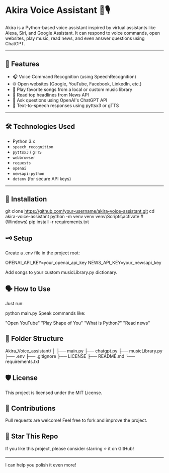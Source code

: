 # Akira Voice Assistant 🧠🎙️

Akira is a Python-based voice assistant inspired by virtual assistants like Alexa, Siri, and Google Assistant. It can respond to voice commands, open websites, play music, read news, and even answer questions using ChatGPT.

---

## 🚀 Features

- 🎧 Voice Command Recognition (using SpeechRecognition)
- 🌐 Open websites (Google, YouTube, Facebook, LinkedIn, etc.)
- 🎵 Play favorite songs from a local or custom music library
- 📰 Read top headlines from News API
- 💬 Ask questions using OpenAI's ChatGPT API
- 📄 Text-to-speech responses using pyttsx3 or gTTS

---

## 🛠️ Technologies Used

- Python 3.x
- `speech_recognition`
- `pyttsx3` / `gTTS`
- `webbrowser`
- `requests`
- `openai`
- `newsapi-python`
- `dotenv` (for secure API keys)

---

## 🔧 Installation


git clone https://github.com/your-username/akira-voice-assistant.git
cd akira-voice-assistant
python -m venv venv
venv\Scripts\activate    # (Windows)
pip install -r requirements.txt




## 🗝️ Setup

Create a .env file in the project root:


OPENAI_API_KEY=your_openai_api_key
NEWS_API_KEY=your_newsapi_key


Add songs to your custom musicLibrary.py dictionary.

## 🗣️ How to Use

Just run:

python main.py
Speak commands like:

"Open YouTube"
"Play Shape of You"
"What is Python?"
"Read news"


## 📂 Folder Structure

Akira_Voice_assistant/
│
├── main.py
├── chatgpt.py
├── musicLibrary.py
├── .env
├── .gitignore
├── LICENSE
├── README.md
└── requirements.txt



## 🛡 License
This project is licensed under the MIT License.

## 🤝 Contributions
Pull requests are welcome! Feel free to fork and improve the project.


## 🌟 Star This Repo
If you like this project, please consider starring ⭐ it on GitHub!


---


I can help you polish it even more!


